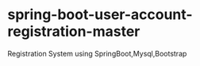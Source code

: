 # spring-boot-user-account-registration-master
Registration System using SpringBoot,Mysql,Bootstrap
